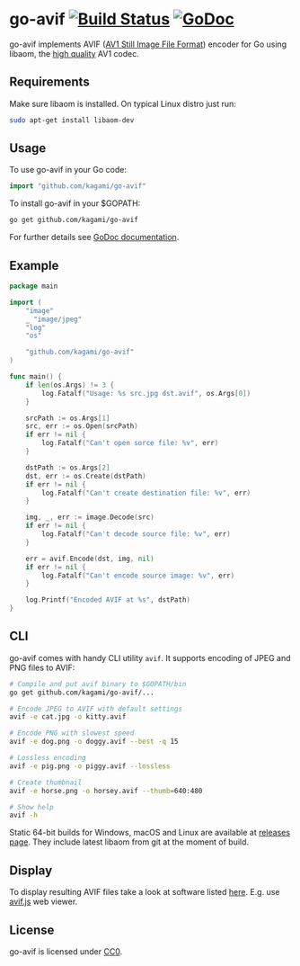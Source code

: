 # go-avif [![Build Status](https://travis-ci.org/kagami/go-avif.svg?branch=master)](https://travis-ci.org/kagami/go-avif) [![GoDoc](https://godoc.org/github.com/kagami/go-avif?status.svg)](https://godoc.org/github.com/kagami/go-avif)

go-avif implements
AVIF ([AV1 Still Image File Format](https://aomediacodec.github.io/av1-avif/))
encoder for Go using libaom, the [high quality](https://github.com/kagami/av1-bench)
AV1 codec.

## Requirements

Make sure libaom is installed. On typical Linux distro just run:

```bash
sudo apt-get install libaom-dev
```

## Usage

To use go-avif in your Go code:

```go
import "github.com/kagami/go-avif"
```

To install go-avif in your $GOPATH:

```bash
go get github.com/kagami/go-avif
```

For further details see [GoDoc documentation](https://godoc.org/github.com/kagami/go-avif).

## Example

```go
package main

import (
	"image"
	_ "image/jpeg"
	"log"
	"os"

	"github.com/kagami/go-avif"
)

func main() {
	if len(os.Args) != 3 {
		log.Fatalf("Usage: %s src.jpg dst.avif", os.Args[0])
	}

	srcPath := os.Args[1]
	src, err := os.Open(srcPath)
	if err != nil {
		log.Fatalf("Can't open sorce file: %v", err)
	}

	dstPath := os.Args[2]
	dst, err := os.Create(dstPath)
	if err != nil {
		log.Fatalf("Can't create destination file: %v", err)
	}

	img, _, err := image.Decode(src)
	if err != nil {
		log.Fatalf("Can't decode source file: %v", err)
	}

	err = avif.Encode(dst, img, nil)
	if err != nil {
		log.Fatalf("Can't encode source image: %v", err)
	}

	log.Printf("Encoded AVIF at %s", dstPath)
}
```

## CLI

go-avif comes with handy CLI utility `avif`. It supports encoding of JPEG and
PNG files to AVIF:

```bash
# Compile and put avif binary to $GOPATH/bin
go get github.com/kagami/go-avif/...

# Encode JPEG to AVIF with default settings
avif -e cat.jpg -o kitty.avif

# Encode PNG with slowest speed
avif -e dog.png -o doggy.avif --best -q 15

# Lossless encoding
avif -e pig.png -o piggy.avif --lossless

# Create thumbnail
avif -e horse.png -o horsey.avif --thumb=640:480

# Show help
avif -h
```

Static 64-bit builds for Windows, macOS and Linux are available at
[releases page](https://github.com/kagami/go-avif/releases). They include
latest libaom from git at the moment of build.

## Display

To display resulting AVIF files take a look at software listed
[here](https://github.com/AOMediaCodec/av1-avif/wiki#demuxers--players). E.g.
use [avif.js](https://kagami.github.io/avif.js/) web viewer.

## License

go-avif is licensed under [CC0](COPYING).
